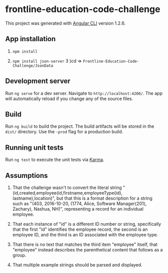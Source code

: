 # frontline-education-code-challenge

This project was generated with [Angular CLI](https://github.com/angular/angular-cli) version 1.2.6.
## App installation
1) `npm install`

2) `npm install json-server`
3 )cd => `Frontline-Education-Code-Challenge/JsonData`


## Development server

Run `ng serve` for a dev server. Navigate to `http://localhost:4200/`. The app will automatically reload if you change any of the source files.

## Build

Run `ng build` to build the project. The build artifacts will be stored in the `dist/` directory. Use the `-prod` flag for a production build.

## Running unit tests

Run `ng test` to execute the unit tests via [Karma](https://karma-runner.github.io).

## Assumptions

1. That the challenge wasn't to convert the literal string "(id,created,employee(id,firstname,employeeType(id), lastname),location)", but that this is a format description for a string such as "(403, 2016-10-20, (1774, Alice, Software Manager(201), Zachary), Nashua, NH)", representing a record for an individual employee.

2. That each instance of "id" is a different ID number or string, specifically that the first "id" identifies the employee record, the second is an employee ID, and the third is an ID associated with the employee type.

3. That there is no text that matches the third item "employee" itself, that "employee" instead describes the parenthetical content that follows as a group.

4. That multiple example strings should be parsed and displayed.
